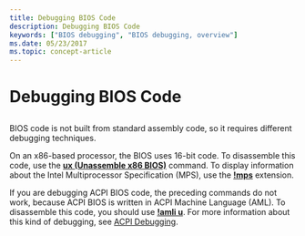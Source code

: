 ```yaml
---
title: Debugging BIOS Code
description: Debugging BIOS Code
keywords: ["BIOS debugging", "BIOS debugging, overview"]
ms.date: 05/23/2017
ms.topic: concept-article
---
```


# Debugging BIOS Code


## <span id="ddk_debugging_bios_code_dbg"></span><span id="DDK_DEBUGGING_BIOS_CODE_DBG"></span>


BIOS code is not built from standard assembly code, so it requires different debugging techniques.

On an x86-based processor, the BIOS uses 16-bit code. To disassemble this code, use the [**ux (Unassemble x86 BIOS)**](../debuggercmds/ux--unassemble-x86-bios-.md) command. To display information about the Intel Multiprocessor Specification (MPS), use the [**!mps**](../debuggercmds/-mps.md) extension.

If you are debugging ACPI BIOS code, the preceding commands do not work, because ACPI BIOS is written in ACPI Machine Language (AML). To disassemble this code, you should use [**!amli u**](../debuggercmds/-amli-u.md). For more information about this kind of debugging, see [ACPI Debugging](acpi-debugging.md).

 

 
